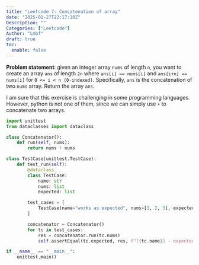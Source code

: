 ```yaml
---
title: "Leetcode 7: Concatenation of array"
date: "2025-01-27T22:17:10Z"
Description: ""
Categories: ["Leetcode"]
Author: "Lmbf"
draft: true
toc:
  enable: false
---
```


**Problem statement**: given an integer array `nums` of length `n`, you want to create an array `ans` of length `2n` where `ans[i] == nums[i]` and `ans[i+n] == nums[i]` for `0 <= i < n (0-indexed)`. Specifically, `ans` is the concatenation of two `nums` array. Return the array `ans`.

I am sure that this exercise is challenging in some programming languages. However, python is not one of them, since we can simply use `+` to concatenate two arrays.

```python
import unittest
from dataclasses import dataclass

class Concatenator():
    def run(self, nums):
        return nums + nums

class TestCase(unittest.TestCase):
    def test_run(self):
        @dataclass
        class TestCase:
            name: str
            nums: list
            expected: list

        test_cases = [
            TestCase(name="works as expected", nums=[1, 2, 3], expected=[1, 2, 3, 1, 2, 3])
        ]

        concatenator = Concatenator()
        for tc in test_cases:
            res = concatenator.run(tc.nums)
            self.assertEqual(tc.expected, res, f"[{tc.name}] - expected {tc.expected}, but got {res}")

if __name__ == "__main__":
    unittest.main()
```